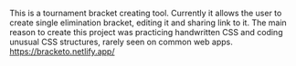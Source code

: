 This is a tournament bracket creating tool. Currently it allows the user to create single elimination bracket, editing it and sharing 
link to it. The main reason to create this project was practicing handwritten CSS and coding unusual CSS structures, rarely seen on common web apps. https://bracketo.netlify.app/